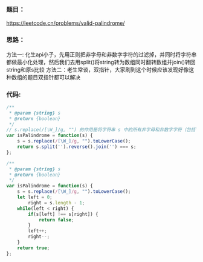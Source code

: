 ### **题目：**
https://leetcode.cn/problems/valid-palindrome/


### **思路：** 
方法一: 化生api小子，先用正则把非字母和非数字字符的过滤掉，并同时将字符串都做最小化处理，然后我们去用split()将string转为数组同时翻转数组并join()转回string和原s比较
方法二：老生常谈，双指针，大家刷到这个时候应该发现好像这种数组的题目双指针都可以解决


### **代码:**
```js
/**
 * @param {string} s
 * @return {boolean}
 */
// s.replace(/[\W_]/g, "") 的作用是将字符串 s 中的所有非字母和非数字字符（包括下划线）替换为空字符串，即将这些字符从字符串中删除
var isPalindrome = function(s) {
    s = s.replace(/[\W_]/g, "").toLowerCase();
    return s.split('').reverse().join('') === s;
};
```

```js
/**
 * @param {string} s
 * @return {boolean}
 */
var isPalindrome = function(s) {
    s = s.replace(/[\W_]/g, "").toLowerCase();
    let left = 0;
        right = s.length - 1;
    while(left < right) {
        if(s[left] !== s[right]) {
            return false;
        }
        left++;
        right--;
    }
    return true;
};
```
